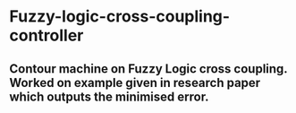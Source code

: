 # Fuzzy-logic-cross-coupling-controller


## Contour machine on Fuzzy Logic cross coupling. Worked on example given in research paper which outputs the minimised error.
